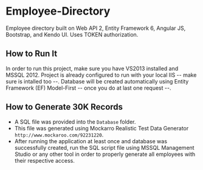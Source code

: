 Employee-Directory
==================

Employee directory built on Web API 2, Entity Framework 6, Angular JS, Bootstrap, and Kendo UI. Uses TOKEN authorization.

How to Run It
-------------

In order to run this project, make sure you have VS2013 installed and MSSQL 2012. Project is already configured to run with your local IIS -- make sure is intalled too --. Database will be created automatically using Entity Framework (EF) Model-First -- once you do at last one request --.

How to Generate 30K Records
---------------------------

* A SQL file was provided into the `Database` folder. 
* This file was generated using Mockarro Realistic Test Data Generator `http://www.mockaroo.com/92231220`.
* After running the application at least once and database was successfully created, run the SQL script file using MSSQL Management Studio or any other tool in order to properly generate all employees with their respective access.
